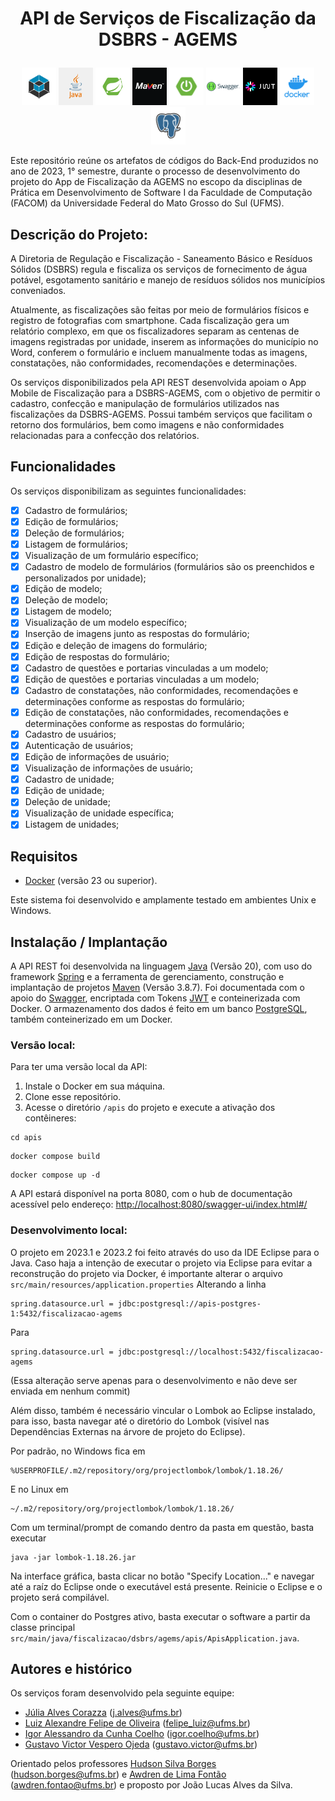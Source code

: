 # <p align="center"> API de Serviços de Fiscalização da DSBRS - AGEMS </p>

<p align="center">
        <img src="/.assets/logo_nes2.png" height="60px", width=55px />
<img src="/.assets/java2.png" height="60px", width=55px  />
<img src="/.assets/sring2.png" height="60px", width=55px />
<img src="/.assets/Maven2.png" height="60px", width=55px />
<img src="/.assets/sringBoot2.png" height="60px", width=55px />
<img src="/.assets/Swagger2.png" height="60px", width=55px />
<img src="/.assets/jwt2.png" height="60px" , width=55px/>
<img src="/.assets/docker2.png" height="60px", width=55px />
<img src="/.assets/postgres2.png" height="60px", width=55px />


</p>

Este repositório reúne os artefatos de códigos do Back-End produzidos no ano de 2023, 1° semestre, durante o processo de desenvolvimento do projeto do App de Fiscalização da AGEMS no escopo da disciplinas de Prática em Desenvolvimento de Software I da Faculdade de Computação (FACOM) da Universidade Federal do Mato Grosso do Sul (UFMS).

## Descrição do Projeto: 

A Diretoria de Regulação e Fiscalização - Saneamento Básico e Resíduos Sólidos (DSBRS) regula e fiscaliza os serviços de fornecimento de água potável, esgotamento sanitário e manejo de resíduos sólidos nos municípios conveniados. 

Atualmente, as fiscalizações são feitas por meio de formulários físicos e registro de fotografias com smartphone. 
Cada fiscalização gera um relatório complexo, em que os  fiscalizadores separam as centenas de imagens registradas por unidade, inserem as informações do município no Word, conferem o formulário e incluem manualmente todas as imagens, constatações, não conformidades, recomendações e determinações. 

Os serviços disponibilizados pela API REST desenvolvida apoiam o App Mobile de Fiscalização para a DSBRS-AGEMS, com o objetivo de permitir o cadastro, confecção e manipulação de formulários utilizados nas fiscalizações da DSBRS-AGEMS. Possui também serviços que facilitam o retorno dos formulários, bem como imagens e não conformidades relacionadas para a confecção dos relatórios.

## Funcionalidades 
Os serviços disponibilizam as seguintes funcionalidades:

- [x]  Cadastro de formulários;
- [x]  Edição de formulários;
- [x]  Deleção de formulários;
- [x]  Listagem de formulários;
- [x]  Visualização de um formulário específico;
- [x]  Cadastro de modelo de formulários (formulários são os preenchidos e personalizados por unidade);
- [x]  Edição de modelo;
- [x]  Deleção de modelo;
- [x]  Listagem de modelo;
- [x]  Visualização de um modelo específico;
- [x]  Inserção de imagens junto as respostas do formulário;
- [x]  Edição e deleção de imagens do formulário;
- [x]  Edição de respostas do formulário;
- [x]  Cadastro de questões e portarias vinculadas a um modelo;
- [x]  Edição de questões e portarias vinculadas a um modelo;
- [x]  Cadastro de constatações, não conformidades, recomendações e determinações conforme as respostas do formulário;
- [x]  Edição de constatações, não conformidades, recomendações e determinações conforme as respostas do formulário;
- [x]  Cadastro de usuários;
- [x]  Autenticação de usuários;
- [x]  Edição de informações de usuário;
- [x]  Visualização de informações de usuário;
- [x]  Cadastro de unidade;
- [x]  Edição de unidade;
- [x]  Deleção de unidade;
- [x]  Visualização de unidade específica;
- [x]  Listagem de unidades;

## Requisitos

- [Docker](https://www.docker.com/) (versão 23 ou superior).

Este sistema foi desenvolvido e amplamente testado em ambientes Unix e Windows.

## Instalação / Implantação

A API REST foi desenvolvida na linguagem [Java](https://www.java.com/pt-BR/) (Versão 20), com uso do framework [Spring](https://spring.io/) e a ferramenta de gerenciamento, construção e implantação de projetos [Maven](https://maven.apache.org/) (Versão 3.8.7). Foi documentada com o apoio do [Swagger](https://swagger.io/), encriptada com Tokens [JWT](https://jwt.io/) e conteinerizada com Docker. O armazenamento dos dados é feito em um banco [PostgreSQL](https://www.postgresql.org/), também conteinerizado em um Docker.

### Versão local:
Para ter uma versão local da API:

1. Instale o Docker em sua máquina.
2. Clone esse repositório.
3. Acesse o diretório `/apis` do projeto e execute a ativação dos contêineres:
```
cd apis
```
```
docker compose build
```
```
docker compose up -d
```
        
A API estará disponível na porta 8080, com o hub de documentação acessível pelo endereço:
[http://localhost:8080/swagger-ui/index.html#/](http://localhost:8080/swagger-ui/index.html#/)

### Desenvolvimento local:

O projeto em 2023.1 e 2023.2 foi feito através do uso da IDE Eclipse para o Java.
Caso haja a intenção de executar o projeto via Eclipse para evitar a reconstrução do projeto via Docker, é importante alterar o arquivo `src/main/resources/application.properties`
Alterando a linha
```
spring.datasource.url = jdbc:postgresql://apis-postgres-1:5432/fiscalizacao-agems
```
Para
```
spring.datasource.url = jdbc:postgresql://localhost:5432/fiscalizacao-agems
```
(Essa alteração serve apenas para o desenvolvimento e não deve ser enviada em nenhum commit)

Além disso, também é necessário vincular o Lombok ao Eclipse instalado, para isso, basta navegar até o diretório do Lombok (visível nas Dependências Externas na árvore de projeto do Eclipse).

Por padrão, no Windows fica em
```
%USERPROFILE/.m2/repository/org/projectlombok/lombok/1.18.26/
```
E no Linux em
```
~/.m2/repository/org/projectlombok/lombok/1.18.26/
``` 

Com um terminal/prompt de comando dentro da pasta em questão, basta executar
```
java -jar lombok-1.18.26.jar
```
Na interface gráfica, basta clicar no botão "Specify Location..." e navegar até a raíz do Eclipse onde o executável está presente.
Reinicie o Eclipse e o projeto será compilável.

Com o container do Postgres ativo, basta executar o software a partir da classe principal `src/main/java/fiscalizacao/dsbrs/agems/apis/ApisApplication.java`.

## Autores e histórico

Os serviços foram desenvolvido pela seguinte equipe:

- [Júlia Alves Corazza](https://github.com/j-alves-c) (j.alves@ufms.br)
- [Luiz Alexandre Felipe de Oliveira](https://github.com/luizAlexandre-ops) (felipe_luiz@ufms.br) 
- [Igor Alessandro da Cunha Coelho](https://github.com/zoaklen) (igor.coelho@ufms.br)
- [Gustavo Victor Vespero Ojeda](https://github.com/gustavovesperoojeda) (gustavo.victor@ufms.br) 

Orientado pelos professores [Hudson Silva Borges](https://github.com/hsborges) (hudson.borges@ufms.br) e [Awdren de Lima Fontão](https://github.com/Awdren) (awdren.fontao@ufms.br) e proposto por João Lucas Alves da Silva.


